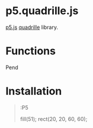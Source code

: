 # p5.quadrille.js

[p5.js](https://p5js.org/) [quadrille](https://en.wikipedia.org/wiki/Square_tiling) library.

# Functions

Pend

# Installation

> :P5
> 
> fill(51);
> rect(20, 20, 60, 60);
